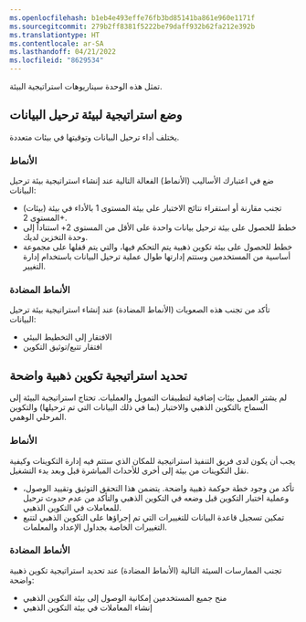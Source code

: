 ```yaml
---
ms.openlocfilehash: b1eb4e493effe76fb3bd85141ba861e960e1171f
ms.sourcegitcommit: 279b2ff8381f5222be79daff932b62fa212e392b
ms.translationtype: HT
ms.contentlocale: ar-SA
ms.lasthandoff: 04/21/2022
ms.locfileid: "8629534"
---
```

تمثل هذه الوحدة سيناريوهات استراتيجية البيئة.

## <a name="have-a-data-migration-environment-strategy-in-place"></a>وضع استراتيجية لبيئة ترحيل البيانات
يختلف أداء ترحيل البيانات وتوقيتها في بيئات متعددة. 

### <a name="patterns"></a>الأنماط

ضع في اعتبارك الأساليب (الأنماط) الفعالة التالية عند إنشاء استراتيجية بيئة ترحيل البيانات:

- تجنب مقارنة أو استقراء نتائج الاختبار على بيئة المستوى 1 بالأداء في بيئة (بيئات) المستوى 2+.
- خطط للحصول على بيئة ترحيل بيانات واحدة على الأقل من المستوى 2+ استناداً إلى وحدة التخزين لديك.
- خطط للحصول على بيئة تكوين ذهبية يتم التحكم فيها، والتي يتم قفلها على مجموعة أساسية من المستخدمين وستتم إدارتها طوال عملية ترحيل البيانات باستخدام إدارة التغيير.

### <a name="anti-patterns"></a>الأنماط المضادة

تأكد من تجنب هذه الصعوبات (الأنماط المضادة) عند إنشاء استراتيجية بيئة ترحيل البيانات:

- الافتقار إلى التخطيط البيئي
- افتقار تتبع/توثيق التكوين

## <a name="define-a-clear-golden-configuration-strategy"></a>تحديد استراتيجية تكوين ذهبية واضحة
لم يشترِ العميل بيئات إضافية لتطبيقات التمويل والعمليات. تحتاج استراتيجية البيئة إلى السماح بالتكوين الذهبي والاختبار (بما في ذلك البيانات التي تم ترحيلها) والتكوين المرحلي الوهمي‬.

### <a name="patterns"></a>الأنماط
يجب أن يكون لدى فريق التنفيذ استراتيجية للمكان الذي ستتم فيه إدارة التكوينات وكيفية نقل التكوينات من بيئة إلى أخرى للأحداث المباشرة قبل وبعد بدء التشغيل.

- تأكد من وجود خطة حوكمة ذهبية واضحة. يتضمن هذا التحقق التوثيق وتقييد الوصول، وعملية اختبار التكوين قبل وضعه في التكوين الذهبي والتأكد من عدم حدوث ترحيل للمعاملات في التكوين الذهبي.
- تمكين تسجيل قاعدة البيانات للتغييرات التي تم إجراؤها على التكوين الذهبي لتتبع التغييرات الخاصة بجداول الإعداد والمعلمات.

### <a name="anti-patterns"></a>الأنماط المضادة

تجنب الممارسات السيئة التالية (الأنماط المضادة) عند تحديد استراتيجية تكوين ذهبية واضحة:

- منح جميع المستخدمين إمكانية الوصول إلى بيئة التكوين الذهبي
- إنشاء المعاملات في بيئة التكوين الذهبي 

